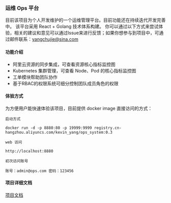 ### 运维 Ops 平台 

目前该项目为个人开发维护的一个运维管理平台。目前功能还在持续迭代开发完善中。
该平台采用 React + Golang 技术体系构建。
你可以通过以下方式来尝试体验，相关的建议和意见可以通过Issue来进行反馈；如果你想参与到项目中，可通过邮件联系：yangchujie@sina.com

#### 功能介绍

*   阿里云资源的同步集成，可查看资源核心指标监控图
*   Kubernetes 集群管理，可查看 Node、Pod 的核心指标监控图
*   工单模块帮助团队协作
*   基于RBAC的权限系统可细分控制团队成员角色的权限

#### 体验方式

为方便用户能快速体验该项目，目前提供 docker image 直接访问的方式：

```
启动方式

docker run -d -p 8880:80 -p 19999:9999 registry.cn-hangzhou.aliyuncs.com/kevin_yang/ops_system:0.3

web 访问

http://localhost:8880

初次访问账号

账号：admin@ops.com 密码：123456
```

#### 项目详细文档

[项目文档](https://chujieyang.github.io/commonops/)